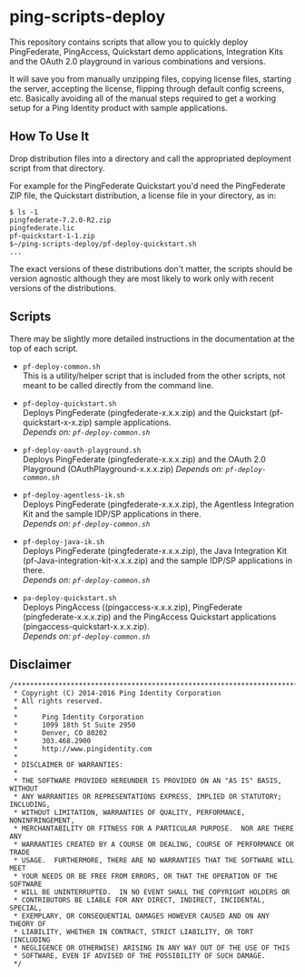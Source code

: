 ping-scripts-deploy
===================
This repository contains scripts that allow you to quickly deploy PingFederate, PingAccess,
Quickstart demo applications, Integration Kits and the OAuth 2.0 playground in various
combinations and versions.

It will save you from manually unzipping files, copying license files, starting the
server, accepting the license, flipping through default config screens, etc. Basically 
avoiding all of the manual steps required to get a working setup for a Ping Identity
product with sample applications.

How To Use It
-------------
Drop distribution files into a directory and call the appropriated deployment script from
that directory.

For example for the PingFederate Quickstart you'd need the PingFederate ZIP file,
the Quickstart distribution, a license file in your directory, as in:
    
    $ ls -1
    pingfederate-7.2.0-R2.zip
    pingfederate.lic
    pf-quickstart-1-1.zip
    $~/ping-scripts-deploy/pf-deploy-quickstart.sh
    ...

The exact versions of these distributions don't matter, the scripts should be version agnostic
although they are most likely to work only with recent versions of the distributions.

Scripts
-------
There may be slightly more detailed instructions in the documentation at the top of each script.

- `pf-deploy-common.sh`  
This is a utility/helper script that is included from the other scripts, not meant to
be called directly from the command line.

- `pf-deploy-quickstart.sh`  
Deploys PingFederate (pingfederate-x.x.x.zip) and the Quickstart (pf-quickstart-x-x.zip) sample applications.  
*Depends on: `pf-deploy-common.sh`*
 
- `pf-deploy-oauth-playground.sh`  
Deploys PingFederate (pingfederate-x.x.x.zip) and the OAuth 2.0 Playground (OAuthPlayground-x.x.x.zip)
*Depends on: `pf-deploy-common.sh`*

- `pf-deploy-agentless-ik.sh`  
Deploys PingFederate (pingfederate-x.x.x.zip), the Agentless Integration Kit and the
sample IDP/SP applications in there.  
*Depends on: `pf-deploy-common.sh`*

- `pf-deploy-java-ik.sh`  
Deploys PingFederate (pingfederate-x.x.x.zip), the Java Integration Kit (pf-Java-integration-kit-x.x.x.zip)
and the sample IDP/SP applications in there.  
*Depends on: `pf-deploy-common.sh`*
 
- `pa-deploy-quickstart.sh`  
Deploys PingAccess ((pingaccess-x.x.x.zip), PingFederate (pingfederate-x.x.x.zip) and
the PingAccess Quickstart applications (pingaccess-quickstart-x.x.x.zip).  
*Depends on: `pf-deploy-common.sh`*

Disclaimer
----------
    /***************************************************************************
     * Copyright (C) 2014-2016 Ping Identity Corporation
     * All rights reserved.
     *
     *      Ping Identity Corporation
     *      1099 18th St Suite 2950
     *      Denver, CO 80202
     *      303.468.2900
     *      http://www.pingidentity.com
     *
     * DISCLAIMER OF WARRANTIES:
     *
     * THE SOFTWARE PROVIDED HEREUNDER IS PROVIDED ON AN "AS IS" BASIS, WITHOUT
     * ANY WARRANTIES OR REPRESENTATIONS EXPRESS, IMPLIED OR STATUTORY; INCLUDING,
     * WITHOUT LIMITATION, WARRANTIES OF QUALITY, PERFORMANCE, NONINFRINGEMENT,
     * MERCHANTABILITY OR FITNESS FOR A PARTICULAR PURPOSE.  NOR ARE THERE ANY
     * WARRANTIES CREATED BY A COURSE OR DEALING, COURSE OF PERFORMANCE OR TRADE
     * USAGE.  FURTHERMORE, THERE ARE NO WARRANTIES THAT THE SOFTWARE WILL MEET
     * YOUR NEEDS OR BE FREE FROM ERRORS, OR THAT THE OPERATION OF THE SOFTWARE
     * WILL BE UNINTERRUPTED.  IN NO EVENT SHALL THE COPYRIGHT HOLDERS OR
     * CONTRIBUTORS BE LIABLE FOR ANY DIRECT, INDIRECT, INCIDENTAL, SPECIAL,
     * EXEMPLARY, OR CONSEQUENTIAL DAMAGES HOWEVER CAUSED AND ON ANY THEORY OF
     * LIABILITY, WHETHER IN CONTRACT, STRICT LIABILITY, OR TORT (INCLUDING
     * NEGLIGENCE OR OTHERWISE) ARISING IN ANY WAY OUT OF THE USE OF THIS
     * SOFTWARE, EVEN IF ADVISED OF THE POSSIBILITY OF SUCH DAMAGE.
     */
